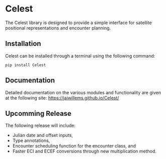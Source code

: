 # Celest

The Celest library is designed to provide a simple interface for satellite positional representations and encounter planning.

## Installation
Celest can be installed through a terminal using the following command:
```terminal
pip install Celest
```

## Documentation
Detailed documentation on the various modules and functionality are given at the following site: https://jaiwillems.github.io/Celest/

## Upcomming Release
The following release will include:
* Julian date and offset inputs,
* Type annotations,
* Encounter scheduling function for the encounter class, and
* Faster ECI and ECEF conversions through new multiplication method.
